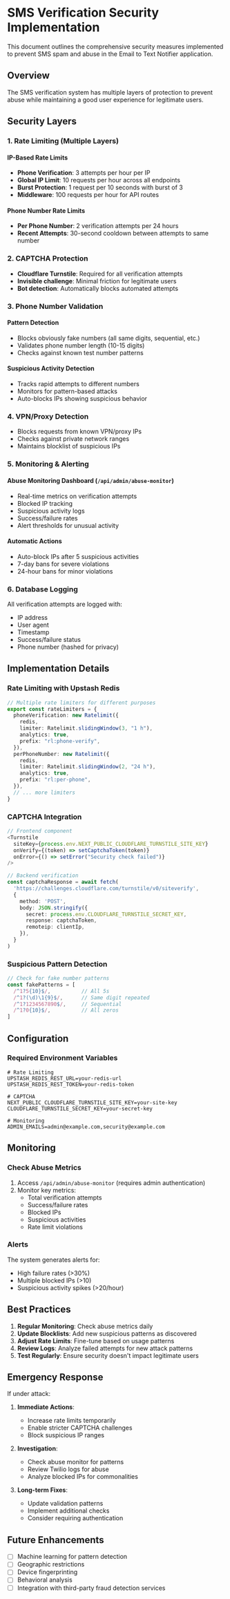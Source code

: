 # SMS Verification Security Implementation

This document outlines the comprehensive security measures implemented to prevent SMS spam and abuse in the Email to Text Notifier application.

## Overview

The SMS verification system has multiple layers of protection to prevent abuse while maintaining a good user experience for legitimate users.

## Security Layers

### 1. Rate Limiting (Multiple Layers)

#### IP-Based Rate Limits
- **Phone Verification**: 3 attempts per hour per IP
- **Global IP Limit**: 10 requests per hour across all endpoints
- **Burst Protection**: 1 request per 10 seconds with burst of 3
- **Middleware**: 100 requests per hour for API routes

#### Phone Number Rate Limits
- **Per Phone Number**: 2 verification attempts per 24 hours
- **Recent Attempts**: 30-second cooldown between attempts to same number

### 2. CAPTCHA Protection

- **Cloudflare Turnstile**: Required for all verification attempts
- **Invisible challenge**: Minimal friction for legitimate users
- **Bot detection**: Automatically blocks automated attempts

### 3. Phone Number Validation

#### Pattern Detection
- Blocks obviously fake numbers (all same digits, sequential, etc.)
- Validates phone number length (10-15 digits)
- Checks against known test number patterns

#### Suspicious Activity Detection
- Tracks rapid attempts to different numbers
- Monitors for pattern-based attacks
- Auto-blocks IPs showing suspicious behavior

### 4. VPN/Proxy Detection

- Blocks requests from known VPN/proxy IPs
- Checks against private network ranges
- Maintains blocklist of suspicious IPs

### 5. Monitoring & Alerting

#### Abuse Monitoring Dashboard (`/api/admin/abuse-monitor`)
- Real-time metrics on verification attempts
- Blocked IP tracking
- Suspicious activity logs
- Success/failure rates
- Alert thresholds for unusual activity

#### Automatic Actions
- Auto-block IPs after 5 suspicious activities
- 7-day bans for severe violations
- 24-hour bans for minor violations

### 6. Database Logging

All verification attempts are logged with:
- IP address
- User agent
- Timestamp
- Success/failure status
- Phone number (hashed for privacy)

## Implementation Details

### Rate Limiting with Upstash Redis

```typescript
// Multiple rate limiters for different purposes
export const rateLimiters = {
  phoneVerification: new Ratelimit({
    redis,
    limiter: Ratelimit.slidingWindow(3, "1 h"),
    analytics: true,
    prefix: "rl:phone-verify",
  }),
  perPhoneNumber: new Ratelimit({
    redis,
    limiter: Ratelimit.slidingWindow(2, "24 h"),
    analytics: true,
    prefix: "rl:per-phone",
  }),
  // ... more limiters
}
```

### CAPTCHA Integration

```typescript
// Frontend component
<Turnstile
  siteKey={process.env.NEXT_PUBLIC_CLOUDFLARE_TURNSTILE_SITE_KEY}
  onVerify={(token) => setCaptchaToken(token)}
  onError={() => setError("Security check failed")}
/>

// Backend verification
const captchaResponse = await fetch(
  'https://challenges.cloudflare.com/turnstile/v0/siteverify',
  {
    method: 'POST',
    body: JSON.stringify({
      secret: process.env.CLOUDFLARE_TURNSTILE_SECRET_KEY,
      response: captchaToken,
      remoteip: clientIp,
    }),
  }
)
```

### Suspicious Pattern Detection

```typescript
// Check for fake number patterns
const fakePatterns = [
  /^1?5{10}$/,          // All 5s
  /^1?(\d)\1{9}$/,      // Same digit repeated
  /^1?1234567890$/,     // Sequential
  /^1?0{10}$/,          // All zeros
]
```

## Configuration

### Required Environment Variables

```env
# Rate Limiting
UPSTASH_REDIS_REST_URL=your-redis-url
UPSTASH_REDIS_REST_TOKEN=your-redis-token

# CAPTCHA
NEXT_PUBLIC_CLOUDFLARE_TURNSTILE_SITE_KEY=your-site-key
CLOUDFLARE_TURNSTILE_SECRET_KEY=your-secret-key

# Monitoring
ADMIN_EMAILS=admin@example.com,security@example.com
```

## Monitoring

### Check Abuse Metrics

1. Access `/api/admin/abuse-monitor` (requires admin authentication)
2. Monitor key metrics:
   - Total verification attempts
   - Success/failure rates
   - Blocked IPs
   - Suspicious activities
   - Rate limit violations

### Alerts

The system generates alerts for:
- High failure rates (>30%)
- Multiple blocked IPs (>10)
- Suspicious activity spikes (>20/hour)

## Best Practices

1. **Regular Monitoring**: Check abuse metrics daily
2. **Update Blocklists**: Add new suspicious patterns as discovered
3. **Adjust Rate Limits**: Fine-tune based on usage patterns
4. **Review Logs**: Analyze failed attempts for new attack patterns
5. **Test Regularly**: Ensure security doesn't impact legitimate users

## Emergency Response

If under attack:

1. **Immediate Actions**:
   - Increase rate limits temporarily
   - Enable stricter CAPTCHA challenges
   - Block suspicious IP ranges

2. **Investigation**:
   - Check abuse monitor for patterns
   - Review Twilio logs for abuse
   - Analyze blocked IPs for commonalities

3. **Long-term Fixes**:
   - Update validation patterns
   - Implement additional checks
   - Consider requiring authentication

## Future Enhancements

- [ ] Machine learning for pattern detection
- [ ] Geographic restrictions
- [ ] Device fingerprinting
- [ ] Behavioral analysis
- [ ] Integration with third-party fraud detection services